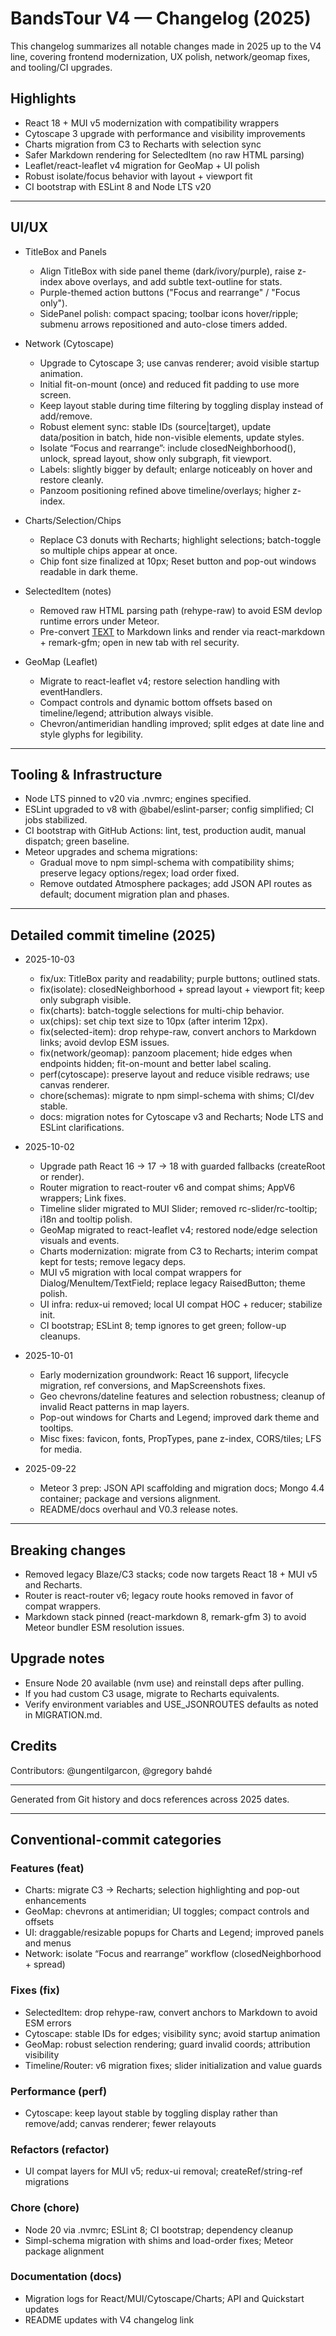 # BandsTour V4 — Changelog (2025)

This changelog summarizes all notable changes made in 2025 up to the V4 line, covering frontend modernization, UX polish, network/geomap fixes, and tooling/CI upgrades.

## Highlights

- React 18 + MUI v5 modernization with compatibility wrappers
- Cytoscape 3 upgrade with performance and visibility improvements
- Charts migration from C3 to Recharts with selection sync
- Safer Markdown rendering for SelectedItem (no raw HTML parsing)
- Leaflet/react-leaflet v4 migration for GeoMap + UI polish
- Robust isolate/focus behavior with layout + viewport fit
- CI bootstrap with ESLint 8 and Node LTS v20

---

## UI/UX

- TitleBox and Panels
  - Align TitleBox with side panel theme (dark/ivory/purple), raise z-index above overlays, and add subtle text-outline for stats.
  - Purple-themed action buttons ("Focus and rearrange" / "Focus only").
  - SidePanel polish: compact spacing; toolbar icons hover/ripple; submenu arrows repositioned and auto-close timers added.

- Network (Cytoscape)
  - Upgrade to Cytoscape 3; use canvas renderer; avoid visible startup animation.
  - Initial fit-on-mount (once) and reduced fit padding to use more screen.
  - Keep layout stable during time filtering by toggling display instead of add/remove.
  - Robust element sync: stable IDs (source|target), update data/position in batch, hide non-visible elements, update styles.
  - Isolate “Focus and rearrange”: include closedNeighborhood(), unlock, spread layout, show only subgraph, fit viewport.
  - Labels: slightly bigger by default; enlarge noticeably on hover and restore cleanly.
  - Panzoom positioning refined above timeline/overlays; higher z-index.

- Charts/Selection/Chips
  - Replace C3 donuts with Recharts; highlight selections; batch-toggle so multiple chips appear at once.
  - Chip font size finalized at 10px; Reset button and pop-out windows readable in dark theme.

- SelectedItem (notes)
  - Removed raw HTML parsing path (rehype-raw) to avoid ESM devlop runtime errors under Meteor.
  - Pre-convert <a href="URL">TEXT</a> to Markdown links and render via react-markdown + remark-gfm; open in new tab with rel security.

- GeoMap (Leaflet)
  - Migrate to react-leaflet v4; restore selection handling with eventHandlers.
  - Compact controls and dynamic bottom offsets based on timeline/legend; attribution always visible.
  - Chevron/antimeridian handling improved; split edges at date line and style glyphs for legibility.

---

## Tooling & Infrastructure

- Node LTS pinned to v20 via .nvmrc; engines specified.
- ESLint upgraded to v8 with @babel/eslint-parser; config simplified; CI jobs stabilized.
- CI bootstrap with GitHub Actions: lint, test, production audit, manual dispatch; green baseline.
- Meteor upgrades and schema migrations:
  - Gradual move to npm simpl-schema with compatibility shims; preserve legacy options/regex; load order fixed.
  - Remove outdated Atmosphere packages; add JSON API routes as default; document migration plan and phases.

---

## Detailed commit timeline (2025)

- 2025-10-03
  - fix/ux: TitleBox parity and readability; purple buttons; outlined stats.
  - fix(isolate): closedNeighborhood + spread layout + viewport fit; keep only subgraph visible.
  - fix(charts): batch-toggle selections for multi-chip behavior.
  - ux(chips): set chip text size to 10px (after interim 12px).
  - fix(selected-item): drop rehype-raw, convert anchors to Markdown links; avoid devlop ESM issues.
  - fix(network/geomap): panzoom placement; hide edges when endpoints hidden; fit-on-mount and better label scaling.
  - perf(cytoscape): preserve layout and reduce visible redraws; use canvas renderer.
  - chore(schemas): migrate to npm simpl-schema with shims; CI/dev stable.
  - docs: migration notes for Cytoscape v3 and Recharts; Node LTS and ESLint clarifications.

- 2025-10-02
  - Upgrade path React 16 -> 17 -> 18 with guarded fallbacks (createRoot or render).
  - Router migration to react-router v6 and compat shims; AppV6 wrappers; Link fixes.
  - Timeline slider migrated to MUI Slider; removed rc-slider/rc-tooltip; i18n and tooltip polish.
  - GeoMap migrated to react-leaflet v4; restored node/edge selection visuals and events.
  - Charts modernization: migrate from C3 to Recharts; interim compat kept for tests; remove legacy deps.
  - MUI v5 migration with local compat wrappers for Dialog/MenuItem/TextField; replace legacy RaisedButton; theme polish.
  - UI infra: redux-ui removed; local UI compat HOC + reducer; stabilize init.
  - CI bootstrap; ESLint 8; temp ignores to get green; follow-up cleanups.

- 2025-10-01
  - Early modernization groundwork: React 16 support, lifecycle migration, ref conversions, and MapScreenshots fixes.
  - Geo chevrons/dateline features and selection robustness; cleanup of invalid React patterns in map layers.
  - Pop-out windows for Charts and Legend; improved dark theme and tooltips.
  - Misc fixes: favicon, fonts, PropTypes, pane z-index, CORS/tiles; LFS for media.

- 2025-09-22
  - Meteor 3 prep: JSON API scaffolding and migration docs; Mongo 4.4 container; package and versions alignment.
  - README/docs overhaul and V0.3 release notes.

---

## Breaking changes

- Removed legacy Blaze/C3 stacks; code now targets React 18 + MUI v5 and Recharts.
- Router is react-router v6; legacy route hooks removed in favor of compat wrappers.
- Markdown stack pinned (react-markdown 8, remark-gfm 3) to avoid Meteor bundler ESM resolution issues.

## Upgrade notes

- Ensure Node 20 available (nvm use) and reinstall deps after pulling.
- If you had custom C3 usage, migrate to Recharts equivalents.
- Verify environment variables and USE_JSONROUTES defaults as noted in MIGRATION.md.

## Credits

Contributors: @ungentilgarcon, @gregory bahdé

---

Generated from Git history and docs references across 2025 dates.

---

## Conventional-commit categories

### Features (feat)
- Charts: migrate C3 → Recharts; selection highlighting and pop-out enhancements
- GeoMap: chevrons at antimeridian; UI toggles; compact controls and offsets
- UI: draggable/resizable popups for Charts and Legend; improved panels and menus
- Network: isolate “Focus and rearrange” workflow (closedNeighborhood + spread)

### Fixes (fix)
- SelectedItem: drop rehype-raw, convert anchors to Markdown to avoid ESM errors
- Cytoscape: stable IDs for edges; visibility sync; avoid startup animation
- GeoMap: robust selection rendering; guard invalid coords; attribution visibility
- Timeline/Router: v6 migration fixes; slider initialization and value guards

### Performance (perf)
- Cytoscape: keep layout stable by toggling display rather than remove/add; canvas renderer; fewer relayouts

### Refactors (refactor)
- UI compat layers for MUI v5; redux-ui removal; createRef/string-ref migrations

### Chore (chore)
- Node 20 via .nvmrc; ESLint 8; CI bootstrap; dependency cleanup
- Simpl-schema migration with shims and load-order fixes; Meteor package alignment

### Documentation (docs)
- Migration logs for React/MUI/Cytoscape/Charts; API and Quickstart updates
- README updates with V4 changelog link
